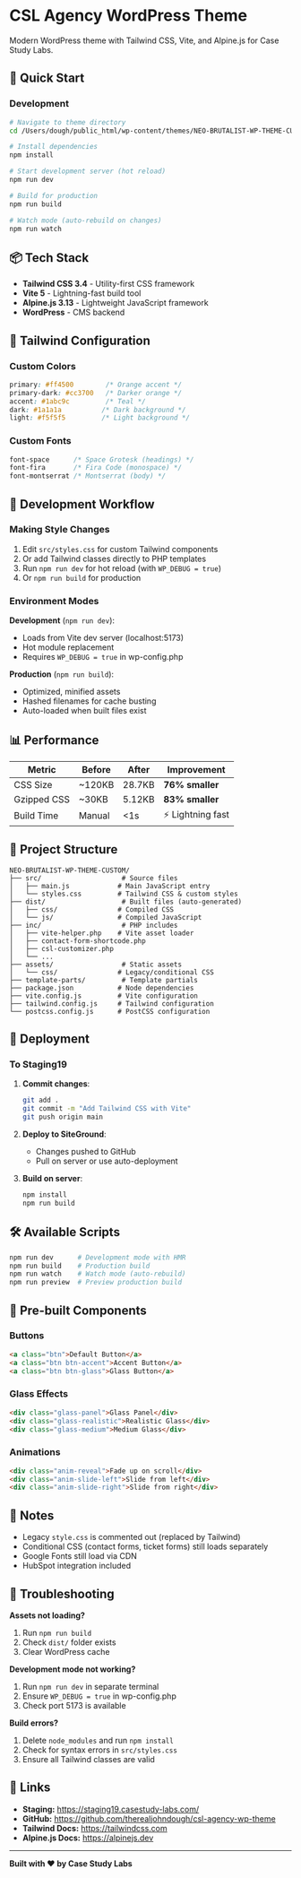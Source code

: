 # CSL Agency WordPress Theme

Modern WordPress theme with Tailwind CSS, Vite, and Alpine.js for Case Study Labs.

## 🚀 Quick Start

### Development

```bash
# Navigate to theme directory
cd /Users/dough/public_html/wp-content/themes/NEO-BRUTALIST-WP-THEME-CUSTOM

# Install dependencies
npm install

# Start development server (hot reload)
npm run dev

# Build for production
npm run build

# Watch mode (auto-rebuild on changes)
npm run watch
```

## 📦 Tech Stack

- **Tailwind CSS 3.4** - Utility-first CSS framework
- **Vite 5** - Lightning-fast build tool
- **Alpine.js 3.13** - Lightweight JavaScript framework
- **WordPress** - CMS backend

## 🎨 Tailwind Configuration

### Custom Colors

```css
primary: #ff4500        /* Orange accent */
primary-dark: #cc3700   /* Darker orange */
accent: #1abc9c         /* Teal */
dark: #1a1a1a          /* Dark background */
light: #f5f5f5         /* Light background */
```

### Custom Fonts

```css
font-space      /* Space Grotesk (headings) */
font-fira       /* Fira Code (monospace) */
font-montserrat /* Montserrat (body) */
```

## 🔧 Development Workflow

### Making Style Changes

1. Edit `src/styles.css` for custom Tailwind components
2. Or add Tailwind classes directly to PHP templates
3. Run `npm run dev` for hot reload (with `WP_DEBUG = true`)
4. Or `npm run build` for production

### Environment Modes

**Development** (`npm run dev`):
- Loads from Vite dev server (localhost:5173)
- Hot module replacement
- Requires `WP_DEBUG = true` in wp-config.php

**Production** (`npm run build`):
- Optimized, minified assets
- Hashed filenames for cache busting
- Auto-loaded when built files exist

## 📊 Performance

| Metric | Before | After | Improvement |
|--------|--------|-------|-------------|
| CSS Size | ~120KB | 28.7KB | **76% smaller** |
| Gzipped CSS | ~30KB | 5.12KB | **83% smaller** |
| Build Time | Manual | <1s | ⚡ Lightning fast |

## 📁 Project Structure

```
NEO-BRUTALIST-WP-THEME-CUSTOM/
├── src/                    # Source files
│   ├── main.js            # Main JavaScript entry
│   └── styles.css         # Tailwind CSS & custom styles
├── dist/                   # Built files (auto-generated)
│   ├── css/               # Compiled CSS
│   └── js/                # Compiled JavaScript
├── inc/                    # PHP includes
│   ├── vite-helper.php    # Vite asset loader
│   ├── contact-form-shortcode.php
│   ├── csl-customizer.php
│   └── ...
├── assets/                 # Static assets
│   └── css/               # Legacy/conditional CSS
├── template-parts/         # Template partials
├── package.json           # Node dependencies
├── vite.config.js         # Vite configuration
├── tailwind.config.js     # Tailwind configuration
└── postcss.config.js      # PostCSS configuration
```

## 🎯 Deployment

### To Staging19

1. **Commit changes**:
   ```bash
   git add .
   git commit -m "Add Tailwind CSS with Vite"
   git push origin main
   ```

2. **Deploy to SiteGround**:
   - Changes pushed to GitHub
   - Pull on server or use auto-deployment

3. **Build on server**:
   ```bash
   npm install
   npm run build
   ```

## 🛠️ Available Scripts

```bash
npm run dev      # Development mode with HMR
npm run build    # Production build
npm run watch    # Watch mode (auto-rebuild)
npm run preview  # Preview production build
```

## 🧩 Pre-built Components

### Buttons
```html
<a class="btn">Default Button</a>
<a class="btn btn-accent">Accent Button</a>
<a class="btn btn-glass">Glass Button</a>
```

### Glass Effects
```html
<div class="glass-panel">Glass Panel</div>
<div class="glass-realistic">Realistic Glass</div>
<div class="glass-medium">Medium Glass</div>
```

### Animations
```html
<div class="anim-reveal">Fade up on scroll</div>
<div class="anim-slide-left">Slide from left</div>
<div class="anim-slide-right">Slide from right</div>
```

## 📝 Notes

- Legacy `style.css` is commented out (replaced by Tailwind)
- Conditional CSS (contact forms, ticket forms) still loads separately
- Google Fonts still load via CDN
- HubSpot integration included

## 🐛 Troubleshooting

**Assets not loading?**
1. Run `npm run build`
2. Check `dist/` folder exists
3. Clear WordPress cache

**Development mode not working?**
1. Run `npm run dev` in separate terminal
2. Ensure `WP_DEBUG = true` in wp-config.php
3. Check port 5173 is available

**Build errors?**
1. Delete `node_modules` and run `npm install`
2. Check for syntax errors in `src/styles.css`
3. Ensure all Tailwind classes are valid

## 🔗 Links

- **Staging:** https://staging19.casestudy-labs.com/
- **GitHub:** https://github.com/therealjohndough/csl-agency-wp-theme
- **Tailwind Docs:** https://tailwindcss.com
- **Alpine.js Docs:** https://alpinejs.dev

---

**Built with ❤️ by Case Study Labs**
